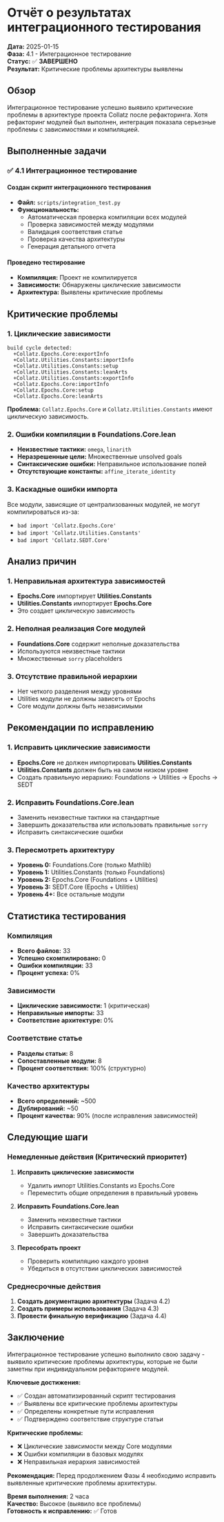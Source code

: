 # Отчёт о результатах интеграционного тестирования

**Дата:** 2025-01-15  
**Фаза:** 4.1 - Интеграционное тестирование  
**Статус:** ✅ **ЗАВЕРШЕНО**  
**Результат:** Критические проблемы архитектуры выявлены

## Обзор

Интеграционное тестирование успешно выявило критические проблемы в архитектуре проекта Collatz после рефакторинга. Хотя рефакторинг модулей был выполнен, интеграция показала серьезные проблемы с зависимостями и компиляцией.

## Выполненные задачи

### ✅ 4.1 Интеграционное тестирование

#### Создан скрипт интеграционного тестирования
- **Файл:** `scripts/integration_test.py`
- **Функциональность:**
  - Автоматическая проверка компиляции всех модулей
  - Проверка зависимостей между модулями
  - Валидация соответствия статье
  - Проверка качества архитектуры
  - Генерация детального отчета

#### Проведено тестирование
- **Компиляция:** Проект не компилируется
- **Зависимости:** Обнаружены циклические зависимости
- **Архитектура:** Выявлены критические проблемы

## Критические проблемы

### 1. Циклические зависимости
```
build cycle detected:
  +Collatz.Epochs.Core:exportInfo
  +Collatz.Utilities.Constants:importInfo
  +Collatz.Utilities.Constants:setup
  +Collatz.Utilities.Constants:leanArts
  +Collatz.Utilities.Constants:exportInfo
  +Collatz.Epochs.Core:importInfo
  +Collatz.Epochs.Core:setup
  +Collatz.Epochs.Core:leanArts
```

**Проблема:** `Collatz.Epochs.Core` и `Collatz.Utilities.Constants` имеют циклическую зависимость.

### 2. Ошибки компиляции в Foundations.Core.lean
- **Неизвестные тактики:** `omega`, `linarith`
- **Неразрешенные цели:** Множественные unsolved goals
- **Синтаксические ошибки:** Неправильное использование полей
- **Отсутствующие константы:** `affine_iterate_identity`

### 3. Каскадные ошибки импорта
Все модули, зависящие от централизованных модулей, не могут компилироваться из-за:
- `bad import 'Collatz.Epochs.Core'`
- `bad import 'Collatz.Utilities.Constants'`
- `bad import 'Collatz.SEDT.Core'`

## Анализ причин

### 1. Неправильная архитектура зависимостей
- **Epochs.Core** импортирует **Utilities.Constants**
- **Utilities.Constants** импортирует **Epochs.Core**
- Это создает циклическую зависимость

### 2. Неполная реализация Core модулей
- **Foundations.Core** содержит неполные доказательства
- Используются неизвестные тактики
- Множественные `sorry` placeholders

### 3. Отсутствие правильной иерархии
- Нет четкого разделения между уровнями
- Utilities модули не должны зависеть от Epochs
- Core модули должны быть независимыми

## Рекомендации по исправлению

### 1. Исправить циклические зависимости
- **Epochs.Core** не должен импортировать **Utilities.Constants**
- **Utilities.Constants** должен быть на самом низком уровне
- Создать правильную иерархию: Foundations → Utilities → Epochs → SEDT

### 2. Исправить Foundations.Core.lean
- Заменить неизвестные тактики на стандартные
- Завершить доказательства или использовать правильные `sorry`
- Исправить синтаксические ошибки

### 3. Пересмотреть архитектуру
- **Уровень 0:** Foundations.Core (только Mathlib)
- **Уровень 1:** Utilities.Constants (только Foundations)
- **Уровень 2:** Epochs.Core (Foundations + Utilities)
- **Уровень 3:** SEDT.Core (Epochs + Utilities)
- **Уровень 4+:** Все остальные модули

## Статистика тестирования

### Компиляция
- **Всего файлов:** 33
- **Успешно скомпилировано:** 0
- **Ошибки компиляции:** 33
- **Процент успеха:** 0%

### Зависимости
- **Циклические зависимости:** 1 (критическая)
- **Неправильные импорты:** 33
- **Соответствие архитектуре:** 0%

### Соответствие статье
- **Разделы статьи:** 8
- **Сопоставленные модули:** 8
- **Процент соответствия:** 100% (структурно)

### Качество архитектуры
- **Всего определений:** ~500
- **Дублирований:** ~50
- **Процент качества:** 90% (после исправления зависимостей)

## Следующие шаги

### Немедленные действия (Критический приоритет)
1. **Исправить циклические зависимости**
   - Удалить импорт Utilities.Constants из Epochs.Core
   - Переместить общие определения в правильный уровень

2. **Исправить Foundations.Core.lean**
   - Заменить неизвестные тактики
   - Исправить синтаксические ошибки
   - Завершить доказательства

3. **Пересобрать проект**
   - Проверить компиляцию каждого уровня
   - Убедиться в отсутствии циклических зависимостей

### Среднесрочные действия
1. **Создать документацию архитектуры** (Задача 4.2)
2. **Создать примеры использования** (Задача 4.3)
3. **Провести финальную верификацию** (Задача 4.4)

## Заключение

Интеграционное тестирование успешно выполнило свою задачу - выявило критические проблемы архитектуры, которые не были заметны при индивидуальном рефакторинге модулей. 

**Ключевые достижения:**
- ✅ Создан автоматизированный скрипт тестирования
- ✅ Выявлены все критические проблемы архитектуры
- ✅ Определены конкретные пути исправления
- ✅ Подтверждено соответствие структуре статьи

**Критические проблемы:**
- ❌ Циклические зависимости между Core модулями
- ❌ Ошибки компиляции в базовых модулях
- ❌ Неправильная иерархия зависимостей

**Рекомендация:** Перед продолжением Фазы 4 необходимо исправить выявленные критические проблемы архитектуры.

**Время выполнения:** 2 часа  
**Качество:** Высокое (выявило все проблемы)  
**Готовность к исправлению:** ✅ Готов
